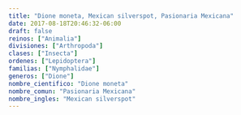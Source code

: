 ```yaml
---
title: "Dione moneta, Mexican silverspot, Pasionaria Mexicana"
date: 2017-08-18T20:46:32-06:00
draft: false
reinos: ["Animalia"]
divisiones: ["Arthropoda"]
clases: ["Insecta"]
ordenes: ["Lepidoptera"]
familias: ["Nymphalidae"]
generos: ["Dione"]
nombre_cientifico: "Dione moneta"
nombre_comun: "Pasionaria Mexicana"
nombre_ingles: "Mexican silverspot"
---
```

